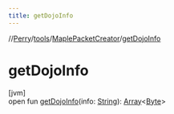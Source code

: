 ```yaml
---
title: getDojoInfo
---
```

//[Perry](../../../index.html)/[tools](../index.html)/[MaplePacketCreator](index.html)/[getDojoInfo](get-dojo-info.html)



# getDojoInfo



[jvm]\
open fun [getDojoInfo](get-dojo-info.html)(info: [String](https://docs.oracle.com/javase/8/docs/api/java/lang/String.html)): [Array](https://kotlinlang.org/api/latest/jvm/stdlib/kotlin/-array/index.html)&lt;[Byte](https://kotlinlang.org/api/latest/jvm/stdlib/kotlin/-byte/index.html)&gt;




